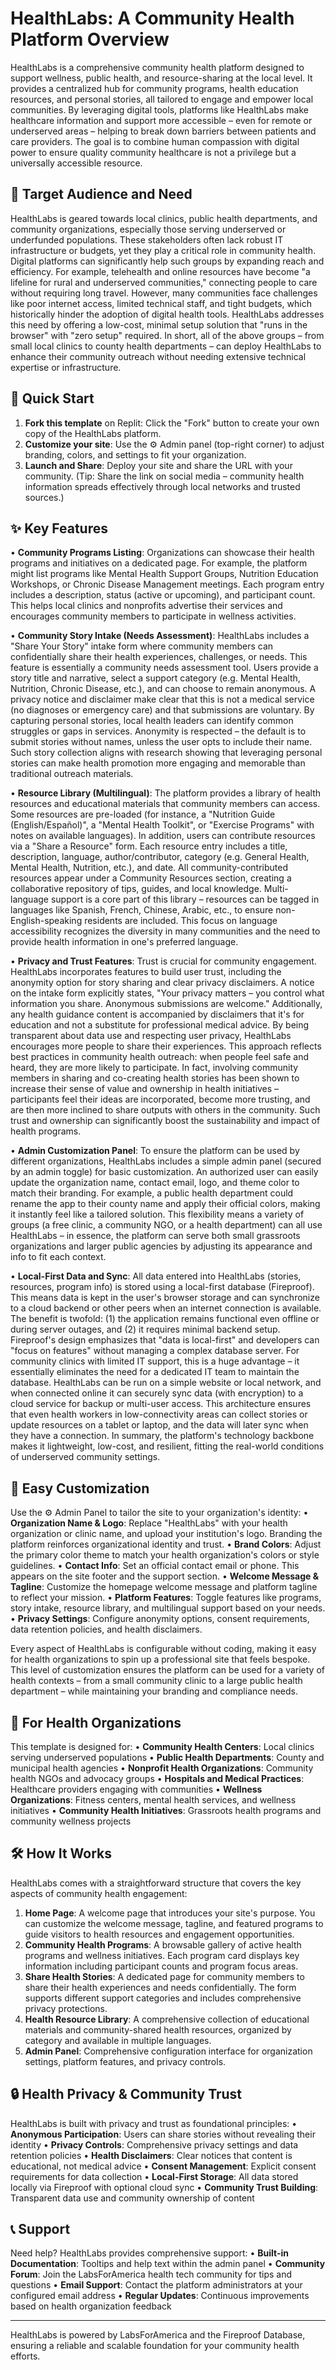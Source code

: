 # HealthLabs: A Community Health Platform Overview

HealthLabs is a comprehensive community health platform designed to support wellness, public health, and resource-sharing at the local level. It provides a centralized hub for community programs, health education resources, and personal stories, all tailored to engage and empower local communities. By leveraging digital tools, platforms like HealthLabs make healthcare information and support more accessible – even for remote or underserved areas – helping to break down barriers between patients and care providers. The goal is to combine human compassion with digital power to ensure quality community healthcare is not a privilege but a universally accessible resource.

## 🎯 Target Audience and Need

HealthLabs is geared towards local clinics, public health departments, and community organizations, especially those serving underserved or underfunded populations. These stakeholders often lack robust IT infrastructure or budgets, yet they play a critical role in community health. Digital platforms can significantly help such groups by expanding reach and efficiency. For example, telehealth and online resources have become "a lifeline for rural and underserved communities," connecting people to care without requiring long travel. However, many communities face challenges like poor internet access, limited technical staff, and tight budgets, which historically hinder the adoption of digital health tools. HealthLabs addresses this need by offering a low-cost, minimal setup solution that "runs in the browser" with "zero setup" required. In short, all of the above groups – from small local clinics to county health departments – can deploy HealthLabs to enhance their community outreach without needing extensive technical expertise or infrastructure.

## 🚀 Quick Start

1. **Fork this template** on Replit: Click the "Fork" button to create your own copy of the HealthLabs platform.
2. **Customize your site**: Use the ⚙️ Admin panel (top-right corner) to adjust branding, colors, and settings to fit your organization.
3. **Launch and Share**: Deploy your site and share the URL with your community. (Tip: Share the link on social media – community health information spreads effectively through local networks and trusted sources.)

## ✨ Key Features

• **Community Programs Listing**: Organizations can showcase their health programs and initiatives on a dedicated page. For example, the platform might list programs like Mental Health Support Groups, Nutrition Education Workshops, or Chronic Disease Management meetings. Each program entry includes a description, status (active or upcoming), and participant count. This helps local clinics and nonprofits advertise their services and encourages community members to participate in wellness activities.

• **Community Story Intake (Needs Assessment)**: HealthLabs includes a "Share Your Story" intake form where community members can confidentially share their health experiences, challenges, or needs. This feature is essentially a community needs assessment tool. Users provide a story title and narrative, select a support category (e.g. Mental Health, Nutrition, Chronic Disease, etc.), and can choose to remain anonymous. A privacy notice and disclaimer make clear that this is not a medical service (no diagnoses or emergency care) and that submissions are voluntary. By capturing personal stories, local health leaders can identify common struggles or gaps in services. Anonymity is respected – the default is to submit stories without names, unless the user opts to include their name. Such story collection aligns with research showing that leveraging personal stories can make health promotion more engaging and memorable than traditional outreach materials.

• **Resource Library (Multilingual)**: The platform provides a library of health resources and educational materials that community members can access. Some resources are pre-loaded (for instance, a "Nutrition Guide (English/Español)", a "Mental Health Toolkit", or "Exercise Programs" with notes on available languages). In addition, users can contribute resources via a "Share a Resource" form. Each resource entry includes a title, description, language, author/contributor, category (e.g. General Health, Mental Health, Nutrition, etc.), and date. All community-contributed resources appear under a Community Resources section, creating a collaborative repository of tips, guides, and local knowledge. Multi-language support is a core part of this library – resources can be tagged in languages like Spanish, French, Chinese, Arabic, etc., to ensure non-English-speaking residents are included. This focus on language accessibility recognizes the diversity in many communities and the need to provide health information in one's preferred language.

• **Privacy and Trust Features**: Trust is crucial for community engagement. HealthLabs incorporates features to build user trust, including the anonymity option for story sharing and clear privacy disclaimers. A notice on the intake form explicitly states, "Your privacy matters – you control what information you share. Anonymous submissions are welcome." Additionally, any health guidance content is accompanied by disclaimers that it's for education and not a substitute for professional medical advice. By being transparent about data use and respecting user privacy, HealthLabs encourages more people to share their experiences. This approach reflects best practices in community health outreach: when people feel safe and heard, they are more likely to participate. In fact, involving community members in sharing and co-creating health stories has been shown to increase their sense of value and ownership in health initiatives – participants feel their ideas are incorporated, become more trusting, and are then more inclined to share outputs with others in the community. Such trust and ownership can significantly boost the sustainability and impact of health programs.

• **Admin Customization Panel**: To ensure the platform can be used by different organizations, HealthLabs includes a simple admin panel (secured by an admin toggle) for basic customization. An authorized user can easily update the organization name, contact email, logo, and theme color to match their branding. For example, a public health department could rename the app to their county name and apply their official colors, making it instantly feel like a tailored solution. This flexibility means a variety of groups (a free clinic, a community NGO, or a health department) can all use HealthLabs – in essence, the platform can serve both small grassroots organizations and larger public agencies by adjusting its appearance and info to fit each context.

• **Local-First Data and Sync**: All data entered into HealthLabs (stories, resources, program info) is stored using a local-first database (Fireproof). This means data is kept in the user's browser storage and can synchronize to a cloud backend or other peers when an internet connection is available. The benefit is twofold: (1) the application remains functional even offline or during server outages, and (2) it requires minimal backend setup. Fireproof's design emphasizes that "data is local-first" and developers can "focus on features" without managing a complex database server. For community clinics with limited IT support, this is a huge advantage – it essentially eliminates the need for a dedicated IT team to maintain the database. HealthLabs can be run on a simple website or local network, and when connected online it can securely sync data (with encryption) to a cloud service for backup or multi-user access. This architecture ensures that even health workers in low-connectivity areas can collect stories or update resources on a tablet or laptop, and the data will later sync when they have a connection. In summary, the platform's technology backbone makes it lightweight, low-cost, and resilient, fitting the real-world conditions of underserved community settings.

## 🎨 Easy Customization

Use the ⚙️ Admin Panel to tailor the site to your organization's identity:
• **Organization Name & Logo**: Replace "HealthLabs" with your health organization or clinic name, and upload your institution's logo. Branding the platform reinforces organizational identity and trust.
• **Brand Colors**: Adjust the primary color theme to match your health organization's colors or style guidelines.
• **Contact Info**: Set an official contact email or phone. This appears on the site footer and the support section.
• **Welcome Message & Tagline**: Customize the homepage welcome message and platform tagline to reflect your mission.
• **Platform Features**: Toggle features like programs, story intake, resource library, and multilingual support based on your needs.
• **Privacy Settings**: Configure anonymity options, consent requirements, data retention policies, and health disclaimers.

Every aspect of HealthLabs is configurable without coding, making it easy for health organizations to spin up a professional site that feels bespoke. This level of customization ensures the platform can be used for a variety of health contexts – from a small community clinic to a large public health department – while maintaining your branding and compliance needs.

## 📱 For Health Organizations

This template is designed for:
• **Community Health Centers**: Local clinics serving underserved populations
• **Public Health Departments**: County and municipal health agencies
• **Nonprofit Health Organizations**: Community health NGOs and advocacy groups
• **Hospitals and Medical Practices**: Healthcare providers engaging with communities
• **Wellness Organizations**: Fitness centers, mental health services, and wellness initiatives
• **Community Health Initiatives**: Grassroots health programs and community wellness projects

## 🛠️ How It Works

HealthLabs comes with a straightforward structure that covers the key aspects of community health engagement:
1. **Home Page**: A welcome page that introduces your site's purpose. You can customize the welcome message, tagline, and featured programs to guide visitors to health resources and engagement opportunities.
2. **Community Health Programs**: A browsable gallery of active health programs and wellness initiatives. Each program card displays key information including participant counts and program focus areas.
3. **Share Health Stories**: A dedicated page for community members to share their health experiences and needs confidentially. The form supports different support categories and includes comprehensive privacy protections.
4. **Health Resource Library**: A comprehensive collection of educational materials and community-shared health resources, organized by category and available in multiple languages.
5. **Admin Panel**: Comprehensive configuration interface for organization settings, platform features, and privacy controls.

## 🔒 Health Privacy & Community Trust

HealthLabs is built with privacy and trust as foundational principles:
• **Anonymous Participation**: Users can share stories without revealing their identity
• **Privacy Controls**: Comprehensive privacy settings and data retention policies
• **Health Disclaimers**: Clear notices that content is educational, not medical advice
• **Consent Management**: Explicit consent requirements for data collection
• **Local-First Storage**: All data stored locally via Fireproof with optional cloud sync
• **Community Trust Building**: Transparent data use and community ownership of content

## 📞 Support

Need help? HealthLabs provides comprehensive support:
• **Built-in Documentation**: Tooltips and help text within the admin panel
• **Community Forum**: Join the LabsForAmerica health tech community for tips and questions
• **Email Support**: Contact the platform administrators at your configured email address
• **Regular Updates**: Continuous improvements based on health organization feedback

---

HealthLabs is powered by LabsForAmerica and the Fireproof Database, ensuring a reliable and scalable foundation for your community health efforts.
